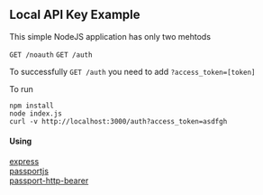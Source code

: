 ## Local API Key Example

This simple NodeJS application has only two mehtods

```GET /noauth```
```GET /auth```

To successfully ```GET /auth``` you need to add ```?access_token=[token]```

To run 
```
npm install
node index.js
curl -v http://localhost:3000/auth?access_token=asdfgh
```

#### Using
[express](http://expressjs.com/)<br>
[passportjs](http://passportjs.org/)<br>
[passport-http-bearer](https://github.com/jaredhanson/passport-http-bearer)

